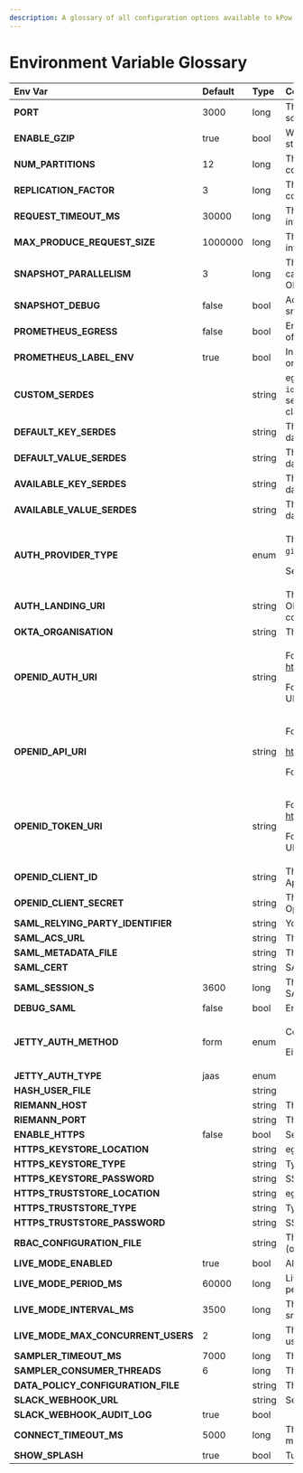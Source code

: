 ```yaml
---
description: A glossary of all configuration options available to kPow
---
```


# Environment Variable Glossary

<table>
  <thead>
    <tr>
      <th style="text-align:left">Env Var</th>
      <th style="text-align:left">Default</th>
      <th style="text-align:left">Type</th>
      <th style="text-align:left">Comment</th>
    </tr>
  </thead>
  <tbody>
    <tr>
      <td style="text-align:left"><b>PORT</b>
      </td>
      <td style="text-align:left">3000</td>
      <td style="text-align:left">long</td>
      <td style="text-align:left">The kPow server port (will serve HTTPS traffic if so configured)</td>
    </tr>
    <tr>
      <td style="text-align:left"><b>ENABLE_GZIP</b>
      </td>
      <td style="text-align:left">true</td>
      <td style="text-align:left">bool</td>
      <td style="text-align:left">Whether to enable gzip compression for kPow&apos;s static resources (JSON,
        CSS etc)</td>
    </tr>
    <tr>
      <td style="text-align:left"><b>NUM_PARTITIONS</b>
      </td>
      <td style="text-align:left">12</td>
      <td style="text-align:left">long</td>
      <td style="text-align:left">The number of partitions for kPow&apos;s internal consumer groups</td>
    </tr>
    <tr>
      <td style="text-align:left"><b>REPLICATION_FACTOR</b>
      </td>
      <td style="text-align:left">3</td>
      <td style="text-align:left">long</td>
      <td style="text-align:left">The replication factor of kPow&apos;s internal consumer groups</td>
    </tr>
    <tr>
      <td style="text-align:left"><b>REQUEST_TIMEOUT_MS</b>
      </td>
      <td style="text-align:left">30000</td>
      <td style="text-align:left">long</td>
      <td style="text-align:left">The request.timeout.ms settting for kPow&apos;s internal consumer groups</td>
    </tr>
    <tr>
      <td style="text-align:left"><b>MAX_PRODUCE_REQUEST_SIZE</b>
      </td>
      <td style="text-align:left">1000000</td>
      <td style="text-align:left">long</td>
      <td style="text-align:left">The max.produce.request.size setting for kPow&apos;s internal producers</td>
    </tr>
    <tr>
      <td style="text-align:left"><b>SNAPSHOT_PARALLELISM</b>
      </td>
      <td style="text-align:left">3</td>
      <td style="text-align:left">long</td>
      <td style="text-align:left">The level of parallelism configured for when kPow captures telemetry for
        snapshots. Increase OPEARTR internal parallelism for larger clusters</td>
    </tr>
    <tr>
      <td style="text-align:left"><b>SNAPSHOT_DEBUG</b>
      </td>
      <td style="text-align:left">false</td>
      <td style="text-align:left">bool</td>
      <td style="text-align:left">Add additional logging messages to help debug snapshotting</td>
    </tr>
    <tr>
      <td style="text-align:left"><b>PROMETHEUS_EGRESS</b>
      </td>
      <td style="text-align:left">false</td>
      <td style="text-align:left">bool</td>
      <td style="text-align:left">Enable Prometheus endpoints for metrics and offsets egress</td>
    </tr>
    <tr>
      <td style="text-align:left"><b>PROMETHEUS_LABEL_ENV</b>
      </td>
      <td style="text-align:left">true</td>
      <td style="text-align:left">bool</td>
      <td style="text-align:left">Include your ENVIRONMENT_NAME as &apos;env&apos; label on Prometheus metrics</td>
    </tr>
    <tr>
      <td style="text-align:left"><b>CUSTOM_SERDES</b>
      </td>
      <td style="text-align:left"></td>
      <td style="text-align:left">string</td>
      <td style="text-align:left">eg: <code>io.operatr.SerdeOne,io.operatr.SerdeTwo</code>Comma separated
        names of custom serdes found on the classpath</td>
    </tr>
    <tr>
      <td style="text-align:left"><b>DEFAULT_KEY_SERDES</b>
      </td>
      <td style="text-align:left"></td>
      <td style="text-align:left">string</td>
      <td style="text-align:left">The default key serde to use when inspecting data, eg: <code>AVRO</code>
      </td>
    </tr>
    <tr>
      <td style="text-align:left"><b>DEFAULT_VALUE_SERDES</b>
      </td>
      <td style="text-align:left"></td>
      <td style="text-align:left">string</td>
      <td style="text-align:left">The default key value to use when inspecting data, eg: <code>JSON</code>
      </td>
    </tr>
    <tr>
      <td style="text-align:left"><b>AVAILABLE_KEY_SERDES</b>
      </td>
      <td style="text-align:left"></td>
      <td style="text-align:left">string</td>
      <td style="text-align:left">The list of key serdes to present when inspecting data, eg: <code>JSON,String,Transit / JSON</code>
      </td>
    </tr>
    <tr>
      <td style="text-align:left"><b>AVAILABLE_VALUE_SERDES</b>
      </td>
      <td style="text-align:left"></td>
      <td style="text-align:left">string</td>
      <td style="text-align:left">The list of key serdes to present when inspecting data, eg: <code>JSON,String,io.operatr.SerdeOne</code>
      </td>
    </tr>
    <tr>
      <td style="text-align:left"><b>AUTH_PROVIDER_TYPE</b>
      </td>
      <td style="text-align:left"></td>
      <td style="text-align:left">enum</td>
      <td style="text-align:left">
        <p>The OPENID provider configured for SSO, eg: <code>github</code>, <code>jetty</code>,<code>okta</code>
        </p>
        <p>See: <a href="../user-authentication/overview.md">User Authentication</a>
        </p>
      </td>
    </tr>
    <tr>
      <td style="text-align:left"><b>AUTH_LANDING_URI</b>
      </td>
      <td style="text-align:left"></td>
      <td style="text-align:left">string</td>
      <td style="text-align:left">The absolute URL to redirect to after successful OKTA login. Eg: https://staging.operatr.z-corp.com</td>
    </tr>
    <tr>
      <td style="text-align:left"><b>OKTA_ORGANISATION</b>
      </td>
      <td style="text-align:left"></td>
      <td style="text-align:left">string</td>
      <td style="text-align:left">The name of your Okta organisation, eg: my-corp</td>
    </tr>
    <tr>
      <td style="text-align:left"><b>OPENID_AUTH_URI</b>
      </td>
      <td style="text-align:left"></td>
      <td style="text-align:left">string</td>
      <td style="text-align:left">
        <p>For GitHub: <a href="https://github.com/login/oauth/authorize">https://github.com/login/oauth/authorize</a>
        </p>
        <p>For GitHub enterprise: [Server URL]/login/oauth/authorize</p>
      </td>
    </tr>
    <tr>
      <td style="text-align:left"><b>OPENID_API_URI</b>
      </td>
      <td style="text-align:left"></td>
      <td style="text-align:left">string</td>
      <td style="text-align:left">
        <p>For GitHub:</p>
        <p><a href="https://api.github.com/user">https://api.github.com/user</a>
        </p>
        <p>For GitHub enterprise: [Server URL]/api/v3/user</p>
      </td>
    </tr>
    <tr>
      <td style="text-align:left"><b>OPENID_TOKEN_URI</b>
      </td>
      <td style="text-align:left"></td>
      <td style="text-align:left">string</td>
      <td style="text-align:left">
        <p>For GitHub: <a href="https://github.com/login/oauth/access_token">https://github.com/login/oauth/access_token</a>
        </p>
        <p>For GitHub enterprise: [Server URL]/login/oauth/access_token</p>
      </td>
    </tr>
    <tr>
      <td style="text-align:left"><b>OPENID_CLIENT_ID</b>
      </td>
      <td style="text-align:left"></td>
      <td style="text-align:left">string</td>
      <td style="text-align:left">The &apos;Client ID&apos; found in your configured OpenID App</td>
    </tr>
    <tr>
      <td style="text-align:left"><b>OPENID_CLIENT_SECRET</b>
      </td>
      <td style="text-align:left"></td>
      <td style="text-align:left">string</td>
      <td style="text-align:left">The &apos;Client Secret&apos; found in your configured OpenID App</td>
    </tr>
    <tr>
      <td style="text-align:left"><b>SAML_RELYING_PARTY_IDENTIFIER</b>
      </td>
      <td style="text-align:left"></td>
      <td style="text-align:left">string</td>
      <td style="text-align:left">You Operatr Application ID</td>
    </tr>
    <tr>
      <td style="text-align:left"><b>SAML_ACS_URL</b>
      </td>
      <td style="text-align:left"></td>
      <td style="text-align:left">string</td>
      <td style="text-align:left">The Assertion Consumer Service URL</td>
    </tr>
    <tr>
      <td style="text-align:left"><b>SAML_METADATA_FILE</b>
      </td>
      <td style="text-align:left"></td>
      <td style="text-align:left">string</td>
      <td style="text-align:left">The SAML Metadata File from your provider</td>
    </tr>
    <tr>
      <td style="text-align:left"><b>SAML_CERT</b>
      </td>
      <td style="text-align:left"></td>
      <td style="text-align:left">string</td>
      <td style="text-align:left">SAML Certificate (Optional)</td>
    </tr>
    <tr>
      <td style="text-align:left"><b>SAML_SESSION_S</b>
      </td>
      <td style="text-align:left">3600</td>
      <td style="text-align:left">long</td>
      <td style="text-align:left">The duration in seconds before re-authenticating SAML credentials</td>
    </tr>
    <tr>
      <td style="text-align:left"><b>DEBUG_SAML</b>
      </td>
      <td style="text-align:left">false</td>
      <td style="text-align:left">bool</td>
      <td style="text-align:left">Enable SAML debug logging in application logs</td>
    </tr>
    <tr>
      <td style="text-align:left"><b>JETTY_AUTH_METHOD</b>
      </td>
      <td style="text-align:left">form</td>
      <td style="text-align:left">enum</td>
      <td style="text-align:left">
        <p>Configure if using <a href="../user-authentication/overview.md#jetty-authentication">Jetty authentication</a>
        </p>
        <p>Either: <code>form</code>or<code>basic</code>
        </p>
      </td>
    </tr>
    <tr>
      <td style="text-align:left"><b>JETTY_AUTH_TYPE</b>
      </td>
      <td style="text-align:left">jaas</td>
      <td style="text-align:left">enum</td>
      <td style="text-align:left"></td>
    </tr>
    <tr>
      <td style="text-align:left"><b>HASH_USER_FILE</b>
      </td>
      <td style="text-align:left"></td>
      <td style="text-align:left">string</td>
      <td style="text-align:left"></td>
    </tr>
    <tr>
      <td style="text-align:left"><b>RIEMANN_HOST</b>
      </td>
      <td style="text-align:left"></td>
      <td style="text-align:left">string</td>
      <td style="text-align:left">The Riemann host for metrics egress</td>
    </tr>
    <tr>
      <td style="text-align:left"><b>RIEMANN_PORT</b>
      </td>
      <td style="text-align:left"></td>
      <td style="text-align:left">string</td>
      <td style="text-align:left">The Riemann port for metrics egress</td>
    </tr>
    <tr>
      <td style="text-align:left"><b>ENABLE_HTTPS</b>
      </td>
      <td style="text-align:left">false</td>
      <td style="text-align:left">bool</td>
      <td style="text-align:left">Serve kPow content via HTTPS</td>
    </tr>
    <tr>
      <td style="text-align:left"><b>HTTPS_KEYSTORE_LOCATION</b>
      </td>
      <td style="text-align:left"></td>
      <td style="text-align:left">string</td>
      <td style="text-align:left">eg: /ssl/https.keystore.jks</td>
    </tr>
    <tr>
      <td style="text-align:left"><b>HTTPS_KEYSTORE_TYPE</b>
      </td>
      <td style="text-align:left"></td>
      <td style="text-align:left">string</td>
      <td style="text-align:left">Type of SSL Keystore, eg JKS</td>
    </tr>
    <tr>
      <td style="text-align:left"><b>HTTPS_KEYSTORE_PASSWORD</b>
      </td>
      <td style="text-align:left"></td>
      <td style="text-align:left">string</td>
      <td style="text-align:left">SSL Keystore password</td>
    </tr>
    <tr>
      <td style="text-align:left"><b>HTTPS_TRUSTSTORE_LOCATION</b>
      </td>
      <td style="text-align:left"></td>
      <td style="text-align:left">string</td>
      <td style="text-align:left">eg, /ssl/https.truststore.jks</td>
    </tr>
    <tr>
      <td style="text-align:left"><b>HTTPS_TRUSTSTORE_TYPE</b>
      </td>
      <td style="text-align:left"></td>
      <td style="text-align:left">string</td>
      <td style="text-align:left">Type of SSL Truststore type, eg JKS</td>
    </tr>
    <tr>
      <td style="text-align:left"><b>HTTPS_TRUSTSTORE_PASSWORD</b>
      </td>
      <td style="text-align:left"></td>
      <td style="text-align:left">string</td>
      <td style="text-align:left">SSL Truststore password</td>
    </tr>
    <tr>
      <td style="text-align:left"><b>RBAC_CONFIGURATION_FILE</b>
      </td>
      <td style="text-align:left"></td>
      <td style="text-align:left">string</td>
      <td style="text-align:left">The path to your Operatr RBAC Configuration (optional, expects SSO enabled)</td>
    </tr>
    <tr>
      <td style="text-align:left"><b>LIVE_MODE_ENABLED</b>
      </td>
      <td style="text-align:left">true</td>
      <td style="text-align:left">bool</td>
      <td style="text-align:left">Allow your users to switch to Live Mode</td>
    </tr>
    <tr>
      <td style="text-align:left"><b>LIVE_MODE_PERIOD_MS</b>
      </td>
      <td style="text-align:left">60000</td>
      <td style="text-align:left">long</td>
      <td style="text-align:left">Live Mode will prompt you to continue after this period</td>
    </tr>
    <tr>
      <td style="text-align:left"><b>LIVE_MODE_INTERVAL_MS</b>
      </td>
      <td style="text-align:left">3500</td>
      <td style="text-align:left">long</td>
      <td style="text-align:left">The amount of time between Live Mode snapshots</td>
    </tr>
    <tr>
      <td style="text-align:left"><b>LIVE_MODE_MAX_CONCURRENT_USERS</b>
      </td>
      <td style="text-align:left">2</td>
      <td style="text-align:left">long</td>
      <td style="text-align:left">The maximum number of concurrent Live Mode user sessions</td>
    </tr>
    <tr>
      <td style="text-align:left"><b>SAMPLER_TIMEOUT_MS</b>
      </td>
      <td style="text-align:left">7000</td>
      <td style="text-align:left">long</td>
      <td style="text-align:left">The end-to-end timeout for a data inspect query</td>
    </tr>
    <tr>
      <td style="text-align:left"><b>SAMPLER_CONSUMER_THREADS</b>
      </td>
      <td style="text-align:left">6</td>
      <td style="text-align:left">long</td>
      <td style="text-align:left">The level of parallelism for a data inspect query</td>
    </tr>
    <tr>
      <td style="text-align:left"><b>DATA_POLICY_CONFIGURATION_FILE</b>
      </td>
      <td style="text-align:left"></td>
      <td style="text-align:left">string</td>
      <td style="text-align:left">The path to your kPow Data Policy Configuration</td>
    </tr>
    <tr>
      <td style="text-align:left"><b>SLACK_WEBHOOK_URL</b>
      </td>
      <td style="text-align:left"></td>
      <td style="text-align:left">string</td>
      <td style="text-align:left">Send Audit Log messages to Slack</td>
    </tr>
    <tr>
      <td style="text-align:left"><b>SLACK_WEBHOOK_AUDIT_LOG</b>
      </td>
      <td style="text-align:left">true</td>
      <td style="text-align:left">bool</td>
      <td style="text-align:left"></td>
    </tr>
    <tr>
      <td style="text-align:left"><b>CONNECT_TIMEOUT_MS</b>
      </td>
      <td style="text-align:left">5000</td>
      <td style="text-align:left">long</td>
      <td style="text-align:left">The timeout value in ms for all HTTP requests made to a Kafka Connect
        cluster</td>
    </tr>
    <tr>
      <td style="text-align:left"><b>SHOW_SPLASH</b>
      </td>
      <td style="text-align:left">true</td>
      <td style="text-align:left">bool</td>
      <td style="text-align:left">Turn off the initial page splash scre</td>
    </tr>
  </tbody>
</table>

